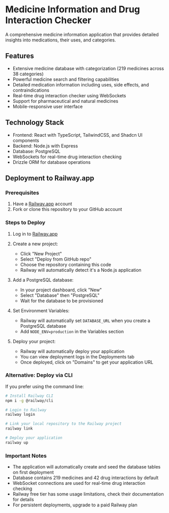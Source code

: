 # Medicine Information and Drug Interaction Checker

A comprehensive medicine information application that provides detailed insights into medications, their uses, and categories.

## Features

- Extensive medicine database with categorization (219 medicines across 38 categories)
- Powerful medicine search and filtering capabilities
- Detailed medication information including uses, side effects, and contraindications
- Real-time drug interaction checker using WebSockets
- Support for pharmaceutical and natural medicines
- Mobile-responsive user interface

## Technology Stack

- Frontend: React with TypeScript, TailwindCSS, and Shadcn UI components
- Backend: Node.js with Express
- Database: PostgreSQL
- WebSockets for real-time drug interaction checking
- Drizzle ORM for database operations

## Deployment to Railway.app

### Prerequisites

1. Have a [Railway.app](https://railway.app) account
2. Fork or clone this repository to your GitHub account

### Steps to Deploy

1. Log in to [Railway.app](https://railway.app)

2. Create a new project:
   - Click "New Project"
   - Select "Deploy from GitHub repo"
   - Choose the repository containing this code
   - Railway will automatically detect it's a Node.js application

3. Add a PostgreSQL database:
   - In your project dashboard, click "New"
   - Select "Database" then "PostgreSQL"
   - Wait for the database to be provisioned

4. Set Environment Variables:
   - Railway will automatically set `DATABASE_URL` when you create a PostgreSQL database
   - Add `NODE_ENV=production` in the Variables section

5. Deploy your project:
   - Railway will automatically deploy your application
   - You can view deployment logs in the Deployments tab
   - Once deployed, click on "Domains" to get your application URL

### Alternative: Deploy via CLI

If you prefer using the command line:

```bash
# Install Railway CLI
npm i -g @railway/cli

# Login to Railway
railway login

# Link your local repository to the Railway project
railway link

# Deploy your application
railway up
```

### Important Notes

- The application will automatically create and seed the database tables on first deployment
- Database contains 219 medicines and 42 drug interactions by default
- WebSocket connections are used for real-time drug interaction checking
- Railway free tier has some usage limitations, check their documentation for details
- For persistent deployments, upgrade to a paid Railway plan